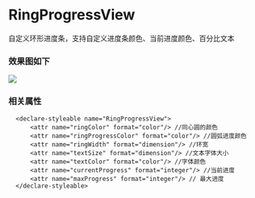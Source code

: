 # RingProgressView
自定义环形进度条，支持自定义进度条颜色、当前进度颜色、百分比文本

### 效果图如下
![](http://upload-images.jianshu.io/upload_images/2641731-52970a8cee33ba9b.gif?imageMogr2/auto-orient/strip)

### 相关属性
```
  <declare-styleable name="RingProgressView">
      <attr name="ringColor" format="color"/> //同心圆的颜色
      <attr name="ringProgressColor" format="color"/> //圆弧进度颜色
      <attr name="ringWidth" format="dimension"/> //环宽
      <attr name="textSize" format="dimension"/> //文本字体大小
      <attr name="textColor" format="color"/> //字体颜色
      <attr name="currentProgress" format="integer"/> //当前进度
      <attr name="maxProgress" format="integer"/> // 最大进度
  </declare-styleable>
```
